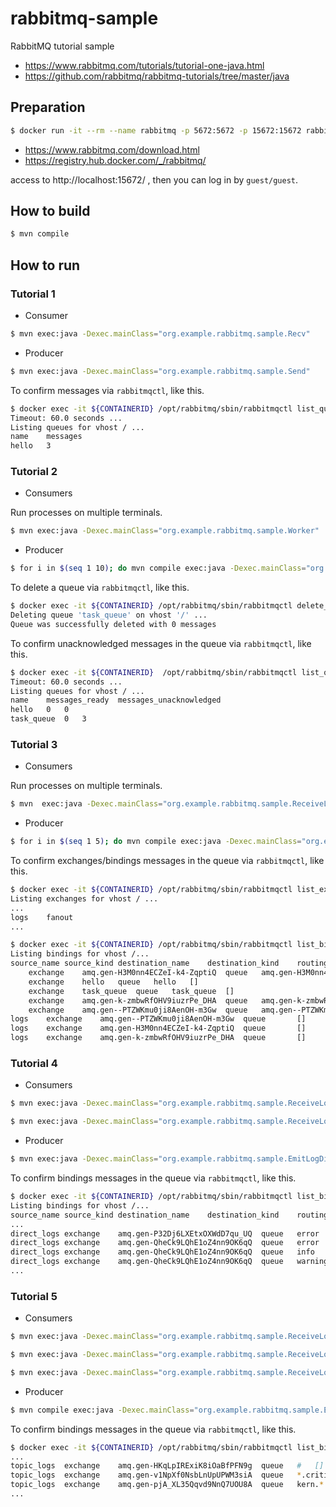 # rabbitmq-sample

RabbitMQ tutorial sample

* https://www.rabbitmq.com/tutorials/tutorial-one-java.html
* https://github.com/rabbitmq/rabbitmq-tutorials/tree/master/java

## Preparation

```bash
$ docker run -it --rm --name rabbitmq -p 5672:5672 -p 15672:15672 rabbitmq:3.9-management
```

* https://www.rabbitmq.com/download.html
* https://registry.hub.docker.com/_/rabbitmq/

access to http://localhost:15672/ , then you can log in by `guest/guest`.

## How to build

```bash
$ mvn compile
```

## How to run

### Tutorial 1

* Consumer

```bash
$ mvn exec:java -Dexec.mainClass="org.example.rabbitmq.sample.Recv"
```

* Producer

```bash
$ mvn exec:java -Dexec.mainClass="org.example.rabbitmq.sample.Send"
```

To confirm messages via `rabbitmqctl`, like this.

```bash
$ docker exec -it ${CONTAINERID} /opt/rabbitmq/sbin/rabbitmqctl list_queues
Timeout: 60.0 seconds ...
Listing queues for vhost / ...
name	messages
hello	3
```

### Tutorial 2

* Consumers

Run processes on multiple terminals.

```bash
$ mvn exec:java -Dexec.mainClass="org.example.rabbitmq.sample.Worker"
```

* Producer

```bash
$ for i in $(seq 1 10); do mvn compile exec:java -Dexec.mainClass="org.example.rabbitmq.sample.NewTask" -Dexec.args="${i} message ..."; done
```

To delete a queue via `rabbitmqctl`, like this.

```bash
$ docker exec -it ${CONTAINERID} /opt/rabbitmq/sbin/rabbitmqctl delete_queue task_queue
Deleting queue 'task_queue' on vhost '/' ...
Queue was successfully deleted with 0 messages
```

To confirm unacknowledged messages in the queue via `rabbitmqctl`, like this.

```bash
$ docker exec -it ${CONTAINERID}  /opt/rabbitmq/sbin/rabbitmqctl list_queues name messages_ready messages_unacknowledged
Timeout: 60.0 seconds ...
Listing queues for vhost / ...
name	messages_ready	messages_unacknowledged
hello	0	0
task_queue	0	3
```

### Tutorial 3

* Consumers

Run processes on multiple terminals.

```bash
$ mvn  exec:java -Dexec.mainClass="org.example.rabbitmq.sample.ReceiveLogs"
```

* Producer

```bash
$ for i in $(seq 1 5); do mvn compile exec:java -Dexec.mainClass="org.example.rabbitmq.sample.EmitLog" -Dexec.args="${i} message ..."; done
```

To confirm exchanges/bindings messages in the queue via `rabbitmqctl`, like this.

```bash
$ docker exec -it ${CONTAINERID} /opt/rabbitmq/sbin/rabbitmqctl list_exchanges
Listing exchanges for vhost / ...
...
logs	fanout
...
```

```bash
$ docker exec -it ${CONTAINERID} /opt/rabbitmq/sbin/rabbitmqctl list_bindings
Listing bindings for vhost /...
source_name	source_kind	destination_name	destination_kind	routing_key	arguments
	exchange	amq.gen-H3M0nn4ECZeI-k4-ZqptiQ	queue	amq.gen-H3M0nn4ECZeI-k4-ZqptiQ	[]
	exchange	hello	queue	hello	[]
	exchange	task_queue	queue	task_queue	[]
	exchange	amq.gen-k-zmbwRfOHV9iuzrPe_DHA	queue	amq.gen-k-zmbwRfOHV9iuzrPe_DHA	[]
	exchange	amq.gen--PTZWKmu0ji8AenOH-m3Gw	queue	amq.gen--PTZWKmu0ji8AenOH-m3Gw	[]
logs	exchange	amq.gen--PTZWKmu0ji8AenOH-m3Gw	queue		[]
logs	exchange	amq.gen-H3M0nn4ECZeI-k4-ZqptiQ	queue		[]
logs	exchange	amq.gen-k-zmbwRfOHV9iuzrPe_DHA	queue		[]
```

### Tutorial 4

* Consumers

```bash
$ mvn exec:java -Dexec.mainClass="org.example.rabbitmq.sample.ReceiveLogsDirect" -Dexec.args="error"
```

```bash
$ mvn exec:java -Dexec.mainClass="org.example.rabbitmq.sample.ReceiveLogsDirect" -Dexec.args="info warning error"
```

* Producer

```bash
$ mvn exec:java -Dexec.mainClass="org.example.rabbitmq.sample.EmitLogDirect" -Dexec.args="error something wrong"
```

To confirm bindings messages in the queue via `rabbitmqctl`, like this.

```bash
$ docker exec -it ${CONTAINERID} /opt/rabbitmq/sbin/rabbitmqctl list_bindings
Listing bindings for vhost /...
source_name	source_kind	destination_name	destination_kind	routing_key	arguments
...
direct_logs	exchange	amq.gen-P32Dj6LXEtxOXWdD7qu_UQ	queue	error	[]
direct_logs	exchange	amq.gen-QheCk9LQhE1oZ4nn9OK6qQ	queue	error	[]
direct_logs	exchange	amq.gen-QheCk9LQhE1oZ4nn9OK6qQ	queue	info	[]
direct_logs	exchange	amq.gen-QheCk9LQhE1oZ4nn9OK6qQ	queue	warning	[]
...
```

### Tutorial 5

* Consumers

```bash
$ mvn exec:java -Dexec.mainClass="org.example.rabbitmq.sample.ReceiveLogsTopic" -Dexec.args="#"
```

```bash
$ mvn exec:java -Dexec.mainClass="org.example.rabbitmq.sample.ReceiveLogsTopic" -Dexec.args="kern.*"
```

```bash
$ mvn exec:java -Dexec.mainClass="org.example.rabbitmq.sample.ReceiveLogsTopic" -Dexec.args="*.critical"
```

* Producer

```bash
$ mvn compile exec:java -Dexec.mainClass="org.example.rabbitmq.sample.EmitLogTopic" -Dexec.args="kern.critical an error occurred"
```

To confirm bindings messages in the queue via `rabbitmqctl`, like this.

```bash
$ docker exec -it ${CONTAINERID} /opt/rabbitmq/sbin/rabbitmqctl list_bindings
...
topic_logs	exchange	amq.gen-HKqLpIRExiK8iOaBfPFN9g	queue	#	[]
topic_logs	exchange	amq.gen-v1NpXf0NsbLnUpUPWM3siA	queue	*.critical	[]
topic_logs	exchange	amq.gen-pjA_XL35Qqvd9NnQ7UOU8A	queue	kern.*	[]
...
```
